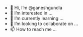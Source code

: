 - 👋 Hi, I’m @ganeshgundla
- 👀 I’m interested in ...
- 🌱 I’m currently learning ...
- 💞️ I’m looking to collaborate on ...
- 📫 How to reach me ...

<!---
ganeshgundla/ganeshgundla is a ✨ special ✨ repository because its `README.md` (this file) appears on your GitHub profile.
You can click the Preview link to take a look at your changes.
--->
